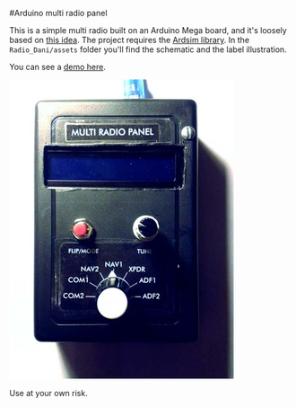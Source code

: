 #Arduino multi radio panel

This is a simple multi radio built on an Arduino Mega board, and it's loosely based on [this idea](http://www.jimspage.co.nz/Multi_Radio.htm). The project requires the [Ardsim library](http://svglobe.com/ardsim/index.html). In the `Radio_Dani/assets` folder you'll find the schematic and the label illustration.

You can see a [demo here](https://www.youtube.com/watch?v=zlGcpu_0X9g).

![Photo](Radio_Dani/assets/photo.jpg?raw=true "Photo")

Use at your own risk.